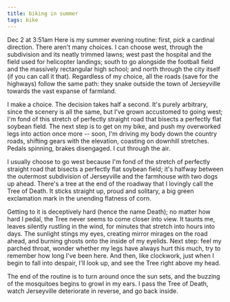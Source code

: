 ```yaml
---
title: biking in summer
tags: bike
---
```

Dec 2 at 3:51am
Here is my summer evening routine: first, pick a cardinal direction. There aren't many choices. I can choose west, through the subdivision and its neatly trimmed lawns; west past the hospital and the field used for helicopter landings; south to go alongside the football field and the massively rectangular high school; and north through the city itself (if you can call it that). Regardless of my choice, all the roads (save for the highways) follow the same path: they snake outside the town of Jerseyville towards the vast expanse of farmland.

I make a choice. The decision takes half a second. It's purely arbitrary, since the scenery is all the same, but I've grown accustomed to going west; I'm fond of this stretch of perfectly straight road that bisects a perfectly flat soybean field. The next step is to get on my bike, and push my overworked legs into action once more -- soon, I'm driving my body down the country roads, shifting gears with the elevation, coasting on downhill stretches. Pedals spinning, brakes disengaged. I cut through the air.

I usually choose to go west because I'm fond of the stretch of perfectly straight road that bisects a perfectly flat soybean field; it's halfway between the outermost subdivision of Jerseyville and the farmhouse with two dogs up ahead. There's a tree at the end of the roadway that I lovingly call the Tree of Death. It sticks straight up, proud and solitary, a big green exclamation mark in the unending flatness of corn.

Getting to it is deceptively hard (hence the name Death); no matter how hard I pedal, the Tree never seems to come closer into view. It taunts me, leaves silently rustling in the wind, for minutes that stretch into hours into days. The sunlight stings my eyes, creating mirror mirages on the road ahead, and burning ghosts onto the inside of my eyelids. Next step: feel my parched throat, wonder whether my legs have always hurt this much, try to remember how long I've been here. And then, like clockwork, just when I begin to fall into despair, I'll look up, and see the Tree right above my head.

The end of the routine is to turn around once the sun sets, and the buzzing of the mosquitoes begins to growl in my ears. I pass the Tree of Death, watch Jerseyville deteriorate in reverse, and go back inside.
